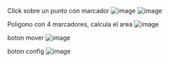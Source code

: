 Click sobre un punto con marcador
![image](https://github.com/ktrianaa2/googlemaps/assets/142435290/abc85c85-a4c2-4865-be7e-96354387ba0e)
![image](https://github.com/ktrianaa2/googlemaps/assets/142435290/eb59bfa7-c2c2-4f9e-b79b-2650421ec4fa)


Poligono con 4 marcadores, calcula el area
![image](https://github.com/ktrianaa2/googlemaps/assets/142435290/1532c100-ac6b-4d92-ab2b-da31438be459)

boton mover
![image](https://github.com/ktrianaa2/googlemaps/assets/142435290/d6abb487-f18a-4f9a-b4c9-28c1926f3648)

boton config
![image](https://github.com/ktrianaa2/googlemaps/assets/142435290/0322f8da-b7de-4581-8c11-a52b50af4663)
